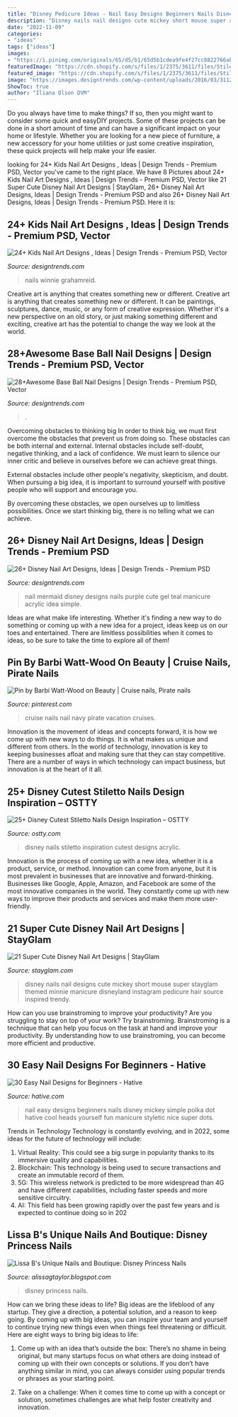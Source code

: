 ```yaml
---
title: "Disney Pedicure Ideas - Nail Easy Designs Beginners Nails Disney Mickey Simple Polka Dot Hative Cool Heads Yourself Fun Manicure Styletic Nice Super Dots"
description: "Disney nails nail designs cute mickey short mouse super stayglam themed minnie manicure disneyland instagram pedicure hair source inspired trendy"
date: "2022-11-09"
categories:
- "ideas"
tags: ["ideas"]
images:
- "https://i.pinimg.com/originals/65/d5/b1/65d5b1cdea9fe4f27cc8822766abc80b.jpg"
featuredImage: "https://cdn.shopify.com/s/files/1/2375/3611/files/Stiletto_Disney_nails_2.jpg?v=1545104795"
featured_image: "https://cdn.shopify.com/s/files/1/2375/3611/files/Stiletto_Disney_nails_2.jpg?v=1545104795"
image: "https://images.designtrends.com/wp-content/uploads/2016/03/31125801/Disney-Nail-Design-Art.jpg"
ShowToc: true
author: "Iliana Olson DVM"
---
```



Do you always have time to make things? If so, then you might want to consider some quick and easyDIY projects. Some of these projects can be done in a short amount of time and can have a significant impact on your home or lifestyle. Whether you are looking for a new piece of furniture, a new accessory for your home utilities or just some creative inspiration, these quick projects will help make your life easier.

	

		
looking for 24+ Kids Nail Art Designs , Ideas | Design Trends - Premium PSD, Vector you've came to the right place. We have 8 Pictures about 24+ Kids Nail Art Designs , Ideas | Design Trends - Premium PSD, Vector like 21 Super Cute Disney Nail Art Designs | StayGlam, 26+ Disney Nail Art Designs, Ideas | Design Trends - Premium PSD and also 26+ Disney Nail Art Designs, Ideas | Design Trends - Premium PSD. Here it is:
		
    
## 24+ Kids Nail Art Designs , Ideas | Design Trends - Premium PSD, Vector

<img loading=lazy src="https://images.designtrends.com/wp-content/uploads/2016/03/31125801/Disney-Nail-Design-Art.jpg" onerror="this.onerror=null;this.src='https://tse3.mm.bing.net/th?id=OIP.gIHwR7iBaQHJ2Gqu_Hn-kwHaHa&amp;pid=15.1';" alt="24+ Kids Nail Art Designs , Ideas | Design Trends - Premium PSD, Vector">

_Source: designtrends.com_

>nails winnie grahamreid. 

	

Creative art is anything that creates something new or different.
Creative art is anything that creates something new or different. It can be paintings, sculptures, dance, music, or any form of creative expression. Whether it's a new perspective on an old story, or just making something different and exciting, creative art has the potential to change the way we look at the world.

    
## 28+Awesome Base Ball Nail Designs | Design Trends - Premium PSD, Vector

<img loading=lazy src="https://images.designtrends.com/wp-content/uploads/2016/03/25114743/Attractive-BaseBall-Nail-Design.jpg" onerror="this.onerror=null;this.src='https://tse2.mm.bing.net/th?id=OIP.exVwoTRhx71IKi5L-pTGUAHaHa&amp;pid=15.1';" alt="28+Awesome Base Ball Nail Designs | Design Trends - Premium PSD, Vector">

_Source: designtrends.com_

>. 

	

Overcoming obstacles to thinking big
In order to think big, we must first overcome the obstacles that prevent us from doing so. These obstacles can be both internal and external.
Internal obstacles include self-doubt, negative thinking, and a lack of confidence. We must learn to silence our inner critic and believe in ourselves before we can achieve great things.

External obstacles include other people's negativity, skepticism, and doubt. When pursuing a big idea, it is important to surround yourself with positive people who will support and encourage you.

By overcoming these obstacles, we open ourselves up to limitless possibilities. Once we start thinking big, there is no telling what we can achieve.

    
## 26+ Disney Nail Art Designs, Ideas | Design Trends - Premium PSD

<img loading=lazy src="https://images.designtrends.com/wp-content/uploads/2016/02/22110556/Mermaid-Nail.jpg" onerror="this.onerror=null;this.src='https://tse1.mm.bing.net/th?id=OIP.HQwuEs_dybtI-Xk6g3DeOAHaHa&amp;pid=15.1';" alt="26+ Disney Nail Art Designs, Ideas | Design Trends - Premium PSD">

_Source: designtrends.com_

>nail mermaid disney designs nails purple cute gel teal manicure acrylic idea simple. 

	

Ideas are what make life interesting. Whether it's finding a new way to do something or coming up with a new idea for a project, ideas keep us on our toes and entertained. There are limitless possibilities when it comes to ideas, so be sure to take the time to explore all of them!

    
## Pin By Barbi Watt-Wood On Beauty | Cruise Nails, Pirate Nails

<img loading=lazy src="https://i.pinimg.com/originals/65/d5/b1/65d5b1cdea9fe4f27cc8822766abc80b.jpg" onerror="this.onerror=null;this.src='https://tse3.mm.bing.net/th?id=OIP.YRSkC8Iv59ONjvKvluypTgHaFj&amp;pid=15.1';" alt="Pin by Barbi Watt-Wood on Beauty | Cruise nails, Pirate nails">

_Source: pinterest.com_

>cruise nails nail navy pirate vacation cruises. 

	

Innovation is the movement of ideas and concepts forward, it is how we come up with new ways to do things. It is what makes us unique and different from others. In the world of technology, innovation is key to keeping businesses afloat and making sure that they can stay competitive. There are a number of ways in which technology can impact business, but innovation is at the heart of it all.

    
## 25+ Disney Cutest Stiletto Nails Design Inspiration – OSTTY

<img loading=lazy src="https://cdn.shopify.com/s/files/1/2375/3611/files/Stiletto_Disney_nails_2.jpg?v=1545104795" onerror="this.onerror=null;this.src='https://tse1.mm.bing.net/th?id=OIP.bO0JXIm4DpJMEupINeU6tgHaIV&amp;pid=15.1';" alt="25+ Disney Cutest Stiletto Nails Design Inspiration – OSTTY">

_Source: ostty.com_

>disney nails stiletto inspiration cutest designs acrylic. 

	

Innovation is the process of coming up with a new idea, whether it is a product, service, or method. Innovation can come from anyone, but it is most prevalent in businesses that are innovative and forward-thinking. Businesses like Google, Apple, Amazon, and Facebook are some of the most innovative companies in the world. They constantly come up with new ways to improve their products and services and make them more user-friendly.

    
## 21 Super Cute Disney Nail Art Designs | StayGlam

<img loading=lazy src="https://stayglam.com/wp-content/uploads/2015/04/11007751_438138459685311_1581982234_n.jpg" onerror="this.onerror=null;this.src='https://tse1.mm.bing.net/th?id=OIP.ihHkyoaFW23tCObTUb4XIAHaHa&amp;pid=15.1';" alt="21 Super Cute Disney Nail Art Designs | StayGlam">

_Source: stayglam.com_

>disney nails nail designs cute mickey short mouse super stayglam themed minnie manicure disneyland instagram pedicure hair source inspired trendy. 

	

How can you use brainstroming to improve your productivity?
Are you struggling to stay on top of your work? Try brainstroming. Brainstroming is a technique that can help you focus on the task at hand and improve your productivity. By understanding how to use brainstroming, you can become more efficient and productive.

    
## 30 Easy Nail Designs For Beginners - Hative

<img loading=lazy src="https://hative.com/wp-content/uploads/2014/11/easy-nail-designs/14-easy-nail-designs-for-beginners.jpg" onerror="this.onerror=null;this.src='https://tse1.mm.bing.net/th?id=OIP.BXEyKYcs6zdx4CWZnkmKeQHaJ4&amp;pid=15.1';" alt="30 Easy Nail Designs for Beginners - Hative">

_Source: hative.com_

>nail easy designs beginners nails disney mickey simple polka dot hative cool heads yourself fun manicure styletic nice super dots. 

	

Trends in Technology
Technology is constantly evolving, and in 2022, some ideas for the future of technology will include: 
1. Virtual Reality: This could see a big surge in popularity thanks to its immersive quality and capabilities. 
2. Blockchain: This technology is being used to secure transactions and create an immutable record of them. 
3. 5G: This wireless network is predicted to be more widespread than 4G and have different capabilities, including faster speeds and more sensitive circuitry. 
4. AI: This field has been growing rapidly over the past few years and is expected to continue doing so in 202
    
## Lissa B&#039;s Unique Nails And Boutique: Disney Princess Nails

<img loading=lazy src="http://3.bp.blogspot.com/-N4pug-0rynk/UXnOveOv0EI/AAAAAAAAAiM/JvJ6uHnkFW0/s1600/920833_10152741798420542_1113926723_o.jpg" onerror="this.onerror=null;this.src='https://tse4.mm.bing.net/th?id=OIP.2uWtjYcBVKjZseT1mSGh3gHaEK&amp;pid=15.1';" alt="Lissa B&#039;s Unique Nails and Boutique: Disney Princess Nails">

_Source: alissagtaylor.blogspot.com_

>disney princess nails. 

	

How can we bring these ideas to life?
Big ideas are the lifeblood of any startup. They give a direction, a potential solution, and a reason to keep going. By coming up with big ideas, you can inspire your team and yourself to continue trying new things even when things feel threatening or difficult. Here are eight ways to bring big ideas to life:
1. Come up with an idea that’s outside the box: There’s no shame in being original, but many startups focus on what others are doing instead of coming up with their own concepts or solutions. If you don’t have anything similar in mind, you can always consider using popular trends or phrases as your starting point.

2. Take on a challenge: When it comes time to come up with a concept or solution, sometimes challenges are what help foster creativity and innovation.

